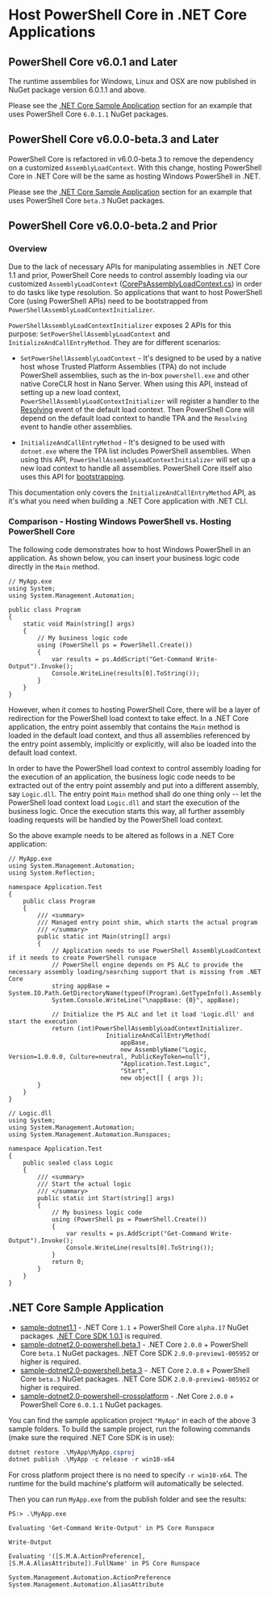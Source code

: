 # Host PowerShell Core in .NET Core Applications

## PowerShell Core v6.0.1 and Later

The runtime assemblies for Windows, Linux and OSX are now published in NuGet package version 6.0.1.1 and above.

Please see the [.NET Core Sample Application](#net-core-sample-application) section for an example that uses PowerShell Core `6.0.1.1` NuGet packages.

## PowerShell Core v6.0.0-beta.3 and Later

PowerShell Core is refactored in v6.0.0-beta.3 to remove the dependency on a customized `AssemblyLoadContext`.
With this change, hosting PowerShell Core in .NET Core will be the same as hosting Windows PowerShell in .NET.

Please see the [.NET Core Sample Application](#net-core-sample-application) section for an example that uses PowerShell Core `beta.3` NuGet packages.

## PowerShell Core v6.0.0-beta.2 and Prior

### Overview

Due to the lack of necessary APIs for manipulating assemblies in .NET Core 1.1 and prior,
PowerShell Core needs to control assembly loading via our customized `AssemblyLoadContext` ([CorePsAssemblyLoadContext.cs][]) in order to do tasks like type resolution.
So applications that want to host PowerShell Core (using PowerShell APIs) need to be bootstrapped from `PowerShellAssemblyLoadContextInitializer`.

`PowerShellAssemblyLoadContextInitializer` exposes 2 APIs for this purpose:
`SetPowerShellAssemblyLoadContext` and `InitializeAndCallEntryMethod`.
They are for different scenarios:

- `SetPowerShellAssemblyLoadContext` - It's designed to be used by a native host
  whose Trusted Platform Assemblies (TPA) do not include PowerShell assemblies,
  such as the in-box `powershell.exe` and other native CoreCLR host in Nano Server.
  When using this API, instead of setting up a new load context,
  `PowerShellAssemblyLoadContextInitializer` will register a handler to the [Resolving][] event of the default load context.
  Then PowerShell Core will depend on the default load context to handle TPA and the `Resolving` event to handle other assemblies.

- `InitializeAndCallEntryMethod` - It's designed to be used with `dotnet.exe`
  where the TPA list includes PowerShell assemblies.
  When using this API, `PowerShellAssemblyLoadContextInitializer` will set up a new load context to handle all assemblies.
  PowerShell Core itself also uses this API for [bootstrapping][].

This documentation only covers the `InitializeAndCallEntryMethod` API,
as it's what you need when building a .NET Core application with .NET CLI.

### Comparison - Hosting Windows PowerShell vs. Hosting PowerShell Core

The following code demonstrates how to host Windows PowerShell in an application.
As shown below, you can insert your business logic code directly in the `Main` method.

```CSharp
// MyApp.exe
using System;
using System.Management.Automation;

public class Program
{
    static void Main(string[] args)
    {
        // My business logic code
        using (PowerShell ps = PowerShell.Create())
        {
            var results = ps.AddScript("Get-Command Write-Output").Invoke();
            Console.WriteLine(results[0].ToString());
        }
    }
}
```

However, when it comes to hosting PowerShell Core, there will be a layer of redirection for the PowerShell load context to take effect.
In a .NET Core application, the entry point assembly that contains the `Main` method is loaded in the default load context,
and thus all assemblies referenced by the entry point assembly, implicitly or explicitly, will also be loaded into the default load context.

In order to have the PowerShell load context to control assembly loading for the execution of an application,
the business logic code needs to be extracted out of the entry point assembly and put into a different assembly, say `Logic.dll`.
The entry point `Main` method shall do one thing only -- let the PowerShell load context load `Logic.dll` and start the execution of the business logic.
Once the execution starts this way, all further assembly loading requests will be handled by the PowerShell load context.

So the above example needs to be altered as follows in a .NET Core application:

```CSharp
// MyApp.exe
using System.Management.Automation;
using System.Reflection;

namespace Application.Test
{
    public class Program
    {
        /// <summary>
        /// Managed entry point shim, which starts the actual program
        /// </summary>
        public static int Main(string[] args)
        {
            // Application needs to use PowerShell AssemblyLoadContext if it needs to create PowerShell runspace
            // PowerShell engine depends on PS ALC to provide the necessary assembly loading/searching support that is missing from .NET Core
            string appBase = System.IO.Path.GetDirectoryName(typeof(Program).GetTypeInfo().Assembly.Location);
            System.Console.WriteLine("\nappBase: {0}", appBase);

            // Initialize the PS ALC and let it load 'Logic.dll' and start the execution
            return (int)PowerShellAssemblyLoadContextInitializer.
                           InitializeAndCallEntryMethod(
                               appBase,
                               new AssemblyName("Logic, Version=1.0.0.0, Culture=neutral, PublicKeyToken=null"),
                               "Application.Test.Logic",
                               "Start",
                               new object[] { args });
        }
    }
}

// Logic.dll
using System;
using System.Management.Automation;
using System.Management.Automation.Runspaces;

namespace Application.Test
{
    public sealed class Logic
    {
        /// <summary>
        /// Start the actual logic
        /// </summary>
        public static int Start(string[] args)
        {
            // My business logic code
            using (PowerShell ps = PowerShell.Create())
            {
                var results = ps.AddScript("Get-Command Write-Output").Invoke();
                Console.WriteLine(results[0].ToString());
            }
            return 0;
        }
    }
}
```

[CorePsAssemblyLoadContext.cs]: https://github.com/PowerShell/PowerShell/blob/v6.0.0-beta.2/src/Microsoft.PowerShell.CoreCLR.AssemblyLoadContext/CoreCLR/CorePsAssemblyLoadContext.cs
[Resolving]: https://github.com/dotnet/corefx/blob/ec2a6190efa743ab600317f44d757433e44e859b/src/System.Runtime.Loader/ref/System.Runtime.Loader.cs#L35
[bootstrapping]: https://github.com/PowerShell/PowerShell/blob/v6.0.0-beta.2/src/powershell/Program.cs#L27

## .NET Core Sample Application

- [sample-dotnet1.1](./sample-dotnet1.1) - .NET Core `1.1` + PowerShell Core `alpha.17` NuGet packages.
  [.NET Core SDK 1.0.1](https://github.com/dotnet/cli/releases/tag/v1.0.1) is required.
- [sample-dotnet2.0-powershell.beta.1](./sample-dotnet2.0-powershell.beta.1) - .NET Core `2.0.0` + PowerShell Core `beta.1` NuGet packages.
  .NET Core SDK `2.0.0-preview1-005952` or higher is required.
- [sample-dotnet2.0-powershell.beta.3](./sample-dotnet2.0-powershell.beta.3) - .NET Core `2.0.0` + PowerShell Core `beta.3` NuGet packages.
  .NET Core SDK `2.0.0-preview1-005952` or higher is required.
- [sample-dotnet2.0-powershell-crossplatform](./sample-dotnet2.0-powershell-crossplatform) - .Net Core `2.0.0` + PowerShell Core `6.0.1.1` NuGet packages.

You can find the sample application project `"MyApp"` in each of the above 3 sample folders.
To build the sample project, run the following commands (make sure the required .NET Core SDK is in use):

```powershell
dotnet restore .\MyApp\MyApp.csproj
dotnet publish .\MyApp -c release -r win10-x64
```

For cross platform project there is no need to specify `-r win10-x64`.
The runtime for the build machine's platform will automatically be selected.

Then you can run `MyApp.exe` from the publish folder and see the results:

```none
PS:> .\MyApp.exe

Evaluating 'Get-Command Write-Output' in PS Core Runspace

Write-Output

Evaluating '([S.M.A.ActionPreference], [S.M.A.AliasAttribute]).FullName' in PS Core Runspace

System.Management.Automation.ActionPreference
System.Management.Automation.AliasAttribute
```
